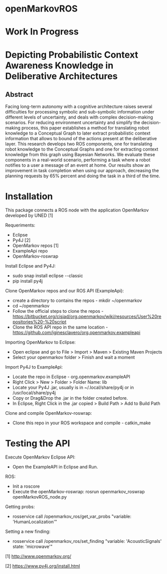 # openMarkovROS
# Work In Progress
# Depicting Probabilistic Context Awareness Knowledge in Deliberative Architectures
## Abstract
Facing long-term autonomy with a cognitive architecture raises several difficulties for processing symbolic and sub-symbolic information under different levels of uncertainty, and  deals with complex decision-making scenarios.
For reducing environment uncertainty and simplify the decision-making process, this paper establishes a method for translating robot knowledge to a Conceptual Graph to later extract probabilistic context information that allows to bound of the actions present at the deliberative layer.
This research develops two ROS components, one  for translating robot knowledge to the Conceptual Graphs and one for extracting context knowledge from this graph using Bayesian Networks.
We evaluate these components in a real-world scenario, performing a task where a robot notifies to a user a message of an event at home. 
Our results show an improvement in task completion when using our approach, decreasing the planning requests by 65\% percent and doing the task in a third of the time.


# Installation

This package connects a ROS node with the application OpenMarkov developed by UNED [1]

Requeriments:
 - Eclipse
 - Py4J [2]
 - OpenMarkov repos [1]
 - ExampleApi repo
 - OpenMarkov-roswrap

Install Eclipse and Py4J:
- sudo snap install eclipse --classic
- pip install py4j

Clone OpenMarkov repos and our ROS API (ExampleApi):
- create a directory to contains the repos - mkdir ~/openmarkov
- cd ~/openmarkov
- Follow the official steps to clone the repos - https://bitbucket.org/cisiad/org.openmarkov/wiki/resources/User%20repositories%20-%20script
- Clone the ROS API repo in the same location - https://github.com/jginesclavero/org.openmarkov.exampleapi

Importing OpenMarkov to Eclipse:
- Open eclipse and go to File > Import > Maven > Existing Maven Projects
- Select your openmarkov folder > Finish and wait a moment

Import Py4J to ExampleApi:
- Locate the repo in Eclipse - org.openmarkov.exampleAPI
- Right Click > New > Folder > Folder Name: lib
- Locate your Py4J .jar, usually is in ~/.local/share/py4j or in /usr/local/share/py4j
- Copy or Drag&Drop the .jar in the folder created before.
- In Eclipse, Right Click in the .jar copied > Build Path > Add to Build Path

Clone and compile OpenMarkov-roswrap:
- Clone this repo in your ROS workspace and compile - catkin_make

# Testing the API
Execute OpenMarkov Eclipse API:
- Open the ExampleAPI in Eclipse and Run.

ROS:
- Init a roscore
- Execute the openMarkov-roswrap: rosrun openmarkov_roswrap openMarkovROS_node.py

Getting probs:
- rosservice call /openmarkov_ros/get_var_probs "variable: 'HumanLocalization'"

Setting a new finding:
- rosservice call /openmarkov_ros/set_finding "variable: 'AcousticSignals' state: 'microwave'"


[1] http://www.openmarkov.org/

[2] https://www.py4j.org/install.html